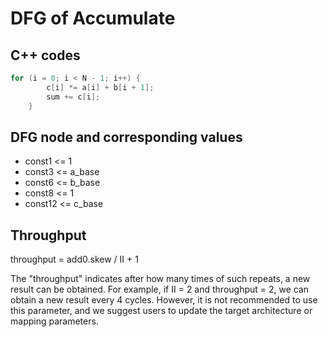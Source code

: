 DFG of Accumulate
=====================

## C++ codes
``` cpp
for (i = 0; i < N - 1; i++) {
        c[i] *= a[i] + b[i + 1];
        sum += c[i];
    }
```

## DFG node and corresponding values
* const1 <= 1
* const3 <= a_base
* const6 <= b_base
* const8 <= 1
* const12 <= c_base

## Throughput

throughput = add0.skew / II + 1

The "throughput" indicates after how many times of such repeats, a new result can be obtained.
For example, if II = 2 and throughput = 2, we can obtain a new result every 4 cycles.
However, it is not recommended to use this parameter, and we suggest users to
update the target architecture or mapping parameters.